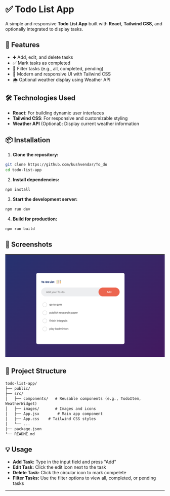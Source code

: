 # ✅ Todo List App  

A simple and responsive **Todo List App** built with **React**, **Tailwind CSS**, and optionally integrated to display tasks.  

## 🚀 Features  
- ➕ Add, edit, and delete tasks  
- ✅ Mark tasks as completed  
- 📑 Filter tasks (e.g., all, completed, pending)  
- 🎨 Modern and responsive UI with Tailwind CSS  
- 🌦️ Optional weather display using Weather API  

## 🛠️ Technologies Used  
- **React**: For building dynamic user interfaces  
- **Tailwind CSS**: For responsive and customizable styling  
- **Weather API** (Optional): Display current weather information  

## 📦 Installation  

1. **Clone the repository:**  
```bash  
git clone https://github.com/kushvendar/To_do  
cd todo-list-app  
```  

2. **Install dependencies:**  
```bash  
npm install  
``` 

3. **Start the development server:**  
```bash  
npm run dev 
```  

4. **Build for production:**  
```bash  
npm run build  
```  

## 📸 Screenshots  

![Todo List App Screenshot](./todo/Screenshot.png)  

## 📂 Project Structure  

```  
todo-list-app/  
├── public/  
├── src/  
│   ├── components/   # Reusable components (e.g., TodoItem, WeatherWidget)  
│   ├── images/       # Images and icons  
│   ├── App.jsx        # Main app component  
│   ├── App.css    # Tailwind CSS styles  
│   └── ...   
├── package.json  
└── README.md  
```  

## 💡 Usage  

- **Add Task:** Type in the input field and press "Add"  
- **Edit Task:** Click the edit icon next to the task  
- **Delete Task:** Click the circular icon to mark compelete
- **Filter Tasks:** Use the filter options to view all, completed, or pending tasks 


---